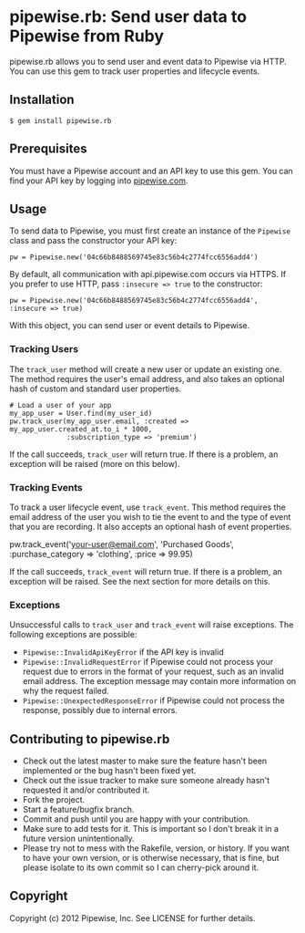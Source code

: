 # pipewise.rb: Send user data to Pipewise from Ruby

pipewise.rb allows you to send user and event data to Pipewise via HTTP. You can use this gem to track user properties and lifecycle events.

## Installation

    $ gem install pipewise.rb

## Prerequisites

You must have a Pipewise account and an API key to use this gem. You can find your API key by logging into [pipewise.com](http://pipewise.com).

## Usage

To send data to Pipewise, you must first create an instance of the `Pipewise` class and pass the constructor your API key:

    pw = Pipewise.new('04c66b8488569745e83c56b4c2774fcc6556add4')

By default, all communication with api.pipewise.com occurs via HTTPS. If you prefer to use HTTP, pass `:insecure => true` to the constructor:

    pw = Pipewise.new('04c66b8488569745e83c56b4c2774fcc6556add4', :insecure => true)

With this object, you can send user or event details to Pipewise.

### Tracking Users

The `track_user` method will create a new user or update an existing one. The method requires the user's email address, and also takes an optional hash of custom and standard user properties.

    # Load a user of your app
    my_app_user = User.find(my_user_id)
    pw.track_user(my_app_user.email, :created => my_app_user.created_at.to_i * 1000,
                  :subscription_type => 'premium')

If the call succeeds, `track_user` will return true. If there is a problem, an exception will be raised (more on this below).

### Tracking Events

To track a user lifecycle event, use `track_event`. This method requires the email address of the user you wish to tie the event to and the type of event that you are recording. It also accepts an optional hash of event properties.

  pw.track_event('your-user@email.com', 'Purchased Goods', 
                 :purchase_category => 'clothing', :price => 99.95)

If the call succeeds, `track_event` will return true. If there is a problem, an exception will be raised. See the next section for more details on this.

### Exceptions

Unsuccessful calls to `track_user` and `track_event` will raise exceptions. The following exceptions are possible:

 * `Pipewise::InvalidApiKeyError` if the API key is invalid
 * `Pipewise::InvalidRequestError` if Pipewise could not process your request due to errors in the format of your request, such as an invalid email address. The exception message may contain more information on why the request failed.
 * `Pipewise::UnexpectedResponseError` if Pipewise could not process the response, possibly due to internal errors.

## Contributing to pipewise.rb
 
 * Check out the latest master to make sure the feature hasn't been implemented or the bug hasn't been fixed yet.
 * Check out the issue tracker to make sure someone already hasn't requested it and/or contributed it.
 * Fork the project.
 * Start a feature/bugfix branch.
 * Commit and push until you are happy with your contribution.
 * Make sure to add tests for it. This is important so I don't break it in a future version unintentionally.
 * Please try not to mess with the Rakefile, version, or history. If you want to have your own version, or is otherwise necessary, that is fine, but please isolate to its own commit so I can cherry-pick around it.

## Copyright

Copyright (c) 2012 Pipewise, Inc. See LICENSE for further details.
